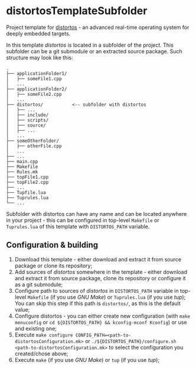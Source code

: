 distortosTemplateSubfolder
==========================

Project template for [distortos](http://distortos.org/) - an advanced real-time operating system for deeply embedded
targets.

In this template *distortos* is located in a subfolder of the project. This subfolder can be a git submodule or an
extracted source package. Such structure may look like this:

    .
    ├── applicationFolder1/
    │   ├── someFile1.cpp
    │   ...
    ├── applicationFolder2/
    │   ├── someFile2.cpp
    │   ...
    ├── distortos/           <-- subfolder with distortos
    │   ├── ...
    │   ├── include/
    │   ├── scripts/
    │   ├── source/
    │   ├── ...
    │   ...
    ├── someOtherFolder/
    │   ├── otherFile.cpp
    │   ...
    ├── ...
    ├── main.cpp
    ├── Makefile
    ├── Rules.mk
    ├── topFile1.cpp
    ├── topFile2.cpp
    ├── ...
    ├── Tupfile.lua
    ├── Tuprules.lua
    └── ...

Subfolder with distortos can have any name and can be located anywhere in your project - this can be configured in
top-level `Makefile` or `Tuprules.lua` of this template with `DISTORTOS_PATH` variable.

Configuration & building
------------------------

1. Download this template - either download and extract it from source package or clone its repository;
2. Add sources of *distortos* somewhere in the template - either download and extract it from source package, clone its
repository or configure it as a git submodule;
3. Configure path to sources of *distortos* in `DISTORTOS_PATH` variable in top-level `Makefile` (if you use
*GNU Make*) or `Tuprules.lua` (if you use *tup*); You can skip this step if this path is `distortos/`, as this is
the default value;
4. Configure distortos - you can either create new configuration (with `make menuconfig` or
`cd ${DISTORTOS_PATH} && kconfig-mconf Kconfig`) or use and existing one;
5. Execute `make configure CONFIG_PATH=<path-to-distortosConfiguration.mk>` or
`./${DISTORTOS_PATH}/configure.sh <path-to-distortosConfiguration.mk>` to select the configuration you
created/chose above;
6. Execute `make` (if you use *GNU Make*) or `tup` (if you use *tup*);
